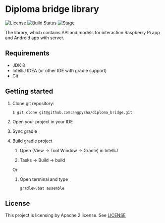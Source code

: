 # Diploma bridge library

[![License](https://img.shields.io/badge/License-Apache%202.0-orange.svg)](https://opensource.org/licenses/Apache-2.0) 
[![Build Status](https://travis-ci.org/angpysha/diploma_bridge.svg?branch=master)](https://travis-ci.org/angpysha/diploma_bridge)
[![Stage](https://img.shields.io/badge/stage-alpha-red.svg)]()

The library, which contains API and models for interaction Raspberry Pi app 
and Android app with server.

## Requirements

- JDK 8
- IntelliJ IDEA (or other IDE with gradle support)
- Git

## Getting started

1. Clone git repository:

    ``$ git clone git@github.com:angpysha/diploma_bridge.git``

2. Open your project in your IDE

3. Sync gradle

4. Build gradle project 

    1. Open (View -> Tool Window -> Gradle) in IntelliJ 
    
    2. Tasks -> Build -> build
    
    Or
    
    1. Open terminal and type
    
        ``gradlew.bat assemble``
        

## License

This project is licensing by Apache 2 license. See [LICENSE](https://github.com/angpysha/diploma_bridge/blob/master/LICENSE)
